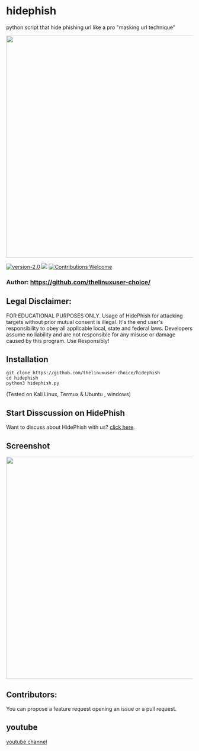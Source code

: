 # hidephish
python script that hide phishing url like a pro "masking url technique"
<p align="center">
	<img src="https://i.postimg.cc/gcwysrhK/hidephish.png" width="600px" hight="100px">
</p>

[![version-2.0](https://img.shields.io/badge/v2-hidephish-red)](https://github.com/thelinuxuser-choice/hidephish/) 
![](https://img.shields.io/badge/v2-passing-green)
[![Contributions Welcome](https://img.shields.io/badge/contributions-welcome-blue.svg?style=flat)]()

### Author: https://github.com/thelinuxuser-choice/


## Legal Disclaimer:
FOR EDUCATIONAL PURPOSES ONLY. Usage of HidePhish for attacking targets without prior mutual consent is illegal. It's the end user's responsibility to obey all applicable local, state and federal laws. Developers assume no liability and are not responsible for any misuse or damage caused by this program. Use Responsibly!

## Installation 

```
git clone https://github.com/thelinuxuser-choice/hidephish
cd hidephish
python3 hidephish.py
```
(Tested on Kali Linux, Termux & Ubuntu , windows)

## Start Disscussion on HidePhish
Want to discuss about HidePhish with us? [click here](https://github.com/thelinuxuser-choice/hidephish/discussions).

## Screenshot
<p align="center">
	<img src="https://i.postimg.cc/7L2DX3xk/Screenshot.png" width="600px">
</p>

## Contributors:
You can propose a feature request opening an issue or a pull request.
## youtube 
[youtube channel](https://www.youtube.com/channel/UCv7civaWFtTlXmzxv5o1IMw)
